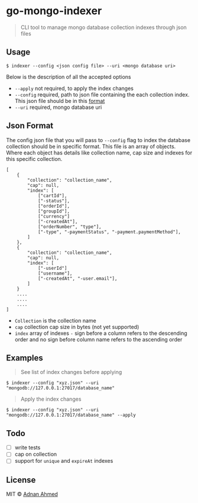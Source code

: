 # go-mongo-indexer
> CLI tool to manage mongo database collection indexes through json files

## Usage
```shell
$ indexer --config <json config file> --uri <mongo database uri>
```
Below is the description of all the accepted options
- `--apply` not required, to apply the index changes
- `--config` required, path to json file containing the each collection index. This json file should be in this [format](https://gist.github.com/Idnan/71e0478985a3aefa88f6502f83b28056#file-go-mongo-indexer-format-json)
- `--uri` required, mongo database uri

## Json Format
The config json file that you will pass to `--config` flag to index the database collection should be in specific format. This file is an array of objects. Where each object has details like collection name, cap size and indexes for this specific collection.
```
[
    {
        "collection": "collection_name",
        "cap": null,
        "index": [
            ["cartId"],
            ["-status"],
            ["orderId"],
            ["groupId"],
            ["currency"]
            ["-createdAt"],
            ["orderNumber", "type"],
            ["-type", "-paymentStatus", "-payment.paymentMethod"],
        ]
    },
    {
        "collection": "collection_name",
        "cap": null,
        "index": [
            ["-userId"]
            ["username"],
            ["-createdAt", "-user.email"],
        ]
    }
    ....
    ....
    ....
]
```

- `Collection` is the collection name
- `cap` collection cap size in bytes (not yet supported)
- `index` array of indexes `-` sign before a column refers to the descending order and no sign before column name refers to the ascending order  

## Examples

> See list of index changes before applying
```shell
$ indexer --config "xyz.json" --uri "mongodb://127.0.0.1:27017/database_name"

```

> Apply the index changes
```shell
$ indexer --config "xyz.json" --uri "mongodb://127.0.0.1:27017/database_name" --apply
``` 

## Todo
* [ ] write tests
* [ ] cap on collection
* [ ] support for `unique` and `expireAt` indexes

## License
MIT © [Adnan Ahmed](https://github.com/idnan)